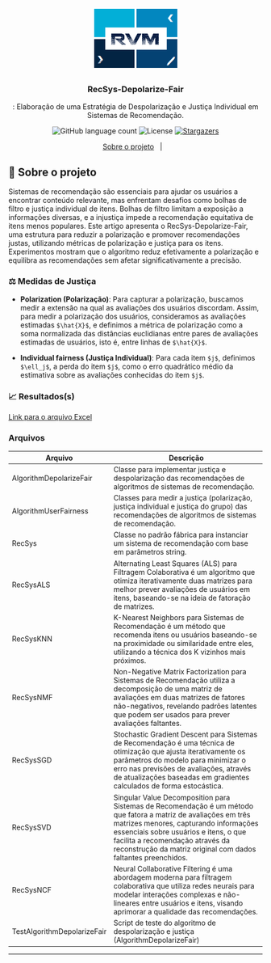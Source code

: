 <h1 align="center">
    <img alt="RVM" src="https://github.com/sbcwebmedia2024/recsys-depolarize-fair/blob/main/assets/logo.jpg" />
</h1>

<h3 align="center">
  RecSys-Depolarize-Fair
</h3>

<p align="center">: Elaboração de uma Estratégia de Despolarização e Justiça Individual em Sistemas de Recomendação. </p>

<p align="center">
  <img alt="GitHub language count" src="https://img.shields.io/github/languages/count/sbcwebmedia2024/recsys-depolarize-fair?color=%2304D361">

  <img alt="License" src="https://img.shields.io/badge/license-MIT-%2304D361">

  <a href="https://github.com/sbcwebmedia2024/recsys-depolarize-fair/stargazers">
    <img alt="Stargazers" src="https://img.shields.io/github/stars/sbcwebmedia2024/recsys-depolarize-fair?style=social">
  </a>
</p>

<p align="center">
  <a href="#-sobre">Sobre o projeto</a>&nbsp;&nbsp;&nbsp;|&nbsp;&nbsp;&nbsp;
</p>

## :page_with_curl: Sobre o projeto <a name="-sobre"/></a>

Sistemas de recomendação são essenciais para ajudar os usuários a encontrar conteúdo relevante, mas enfrentam desafios como bolhas de filtro e justiça individual de itens. Bolhas de filtro limitam a exposição a informações diversas, e a injustiça impede a recomendação equitativa de itens menos populares. Este artigo apresenta o RecSys-Depolarize-Fair, uma estrutura para reduzir a polarização e promover recomendações justas, utilizando métricas de polarização e justiça para os itens. Experimentos mostram que o algoritmo reduz efetivamente a polarização e equilibra as recomendações sem afetar significativamente a precisão. 

### :balance_scale: Medidas de Justiça <a name="-medidas"/></a>

* **Polarization (Polarização)**: Para capturar a polarização, buscamos medir a extensão na qual as avaliações dos usuários discordam. Assim, para medir a polarização dos usuários, consideramos as avaliações estimadas `$\hat{X}$`, e definimos a métrica de polarização como a soma normalizada das distâncias euclidianas entre pares de avaliações estimadas de usuários, isto é, entre linhas de `$\hat{X}$`.

* **Individual fairness (Justiça Individual)**: Para cada item `$j$`, definimos `$\ell_j$`, a perda do item `$j$`, como o erro quadrático médio da estimativa sobre as avaliações conhecidas do item `$j$`.


### :chart_with_upwards_trend: Resultados(s) <a name="-resultados"/></a>

[Link para o arquivo Excel](https://github.com/sbcwebmedia2024/recsys-depolarize-fair/blob/main/_results-article.xlsx)


### Arquivos

| Arquivo                               | Descrição                                                                                                                                                                                                                                   |
|--------------------------------------|---------------------------------------------------------------------------------------------------------------------------------------------------------------------------------------------------------------------------------------------|
| AlgorithmDepolarizeFair                | Classe para implementar justiça e despolarização das recomendações de algoritmos de sistemas de recomendação.                                                                                               |
| AlgorithmUserFairness                | Classes para medir a justiça (polarização, justiça individual e justiça do grupo) das recomendações de algoritmos de sistemas de recomendação.                                                                                               |
| RecSys                               | Classe no padrão fábrica para instanciar um sistema de recomendação com base em parâmetros string.                                                                                                                                           |
| RecSysALS                            | Alternating Least Squares (ALS) para Filtragem Colaborativa é um algoritmo que otimiza iterativamente duas matrizes para melhor prever avaliações de usuários em itens, baseando-se na ideia de fatoração de matrizes.                       |
| RecSysKNN                            | K-Nearest Neighbors para Sistemas de Recomendação é um método que recomenda itens ou usuários baseando-se na proximidade ou similaridade entre eles, utilizando a técnica dos K vizinhos mais próximos.                                      |
| RecSysNMF                            | Non-Negative Matrix Factorization para Sistemas de Recomendação utiliza a decomposição de uma matriz de avaliações em duas matrizes de fatores não-negativos, revelando padrões latentes que podem ser usados para prever avaliações faltantes. |
| RecSysSGD                            | Stochastic Gradient Descent para Sistemas de Recomendação é uma técnica de otimização que ajusta iterativamente os parâmetros do modelo para minimizar o erro nas previsões de avaliações, através de atualizações baseadas em gradientes calculados de forma estocástica. |
| RecSysSVD                            | Singular Value Decomposition para Sistemas de Recomendação é um método que fatora a matriz de avaliações em três matrizes menores, capturando informações essenciais sobre usuários e itens, o que facilita a recomendação através da reconstrução da matriz original com dados faltantes preenchidos. |
| RecSysNCF                            | Neural Collaborative Filtering é uma abordagem moderna para filtragem colaborativa que utiliza redes neurais para modelar interações complexas e não-lineares entre usuários e itens, visando aprimorar a qualidade das recomendações.          |
| TestAlgorithmDepolarizeFair        | Script de teste do algoritmo de despolarização e justiça (AlgorithmDepolarizeFair) |

---
